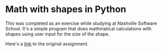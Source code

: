 # Math with shapes in Python

This was completed as an exercise while studying at Nashville Software School. It's a simple program that does mathmatical calculations with shapes using user input for the size of the shape.

Here's a [link](https://github.com/nashville-software-school/python-milestones/blob/master/02-command-line-applications/exercises/CLI_SHARP-SHAPES.md) to the original assignment.
